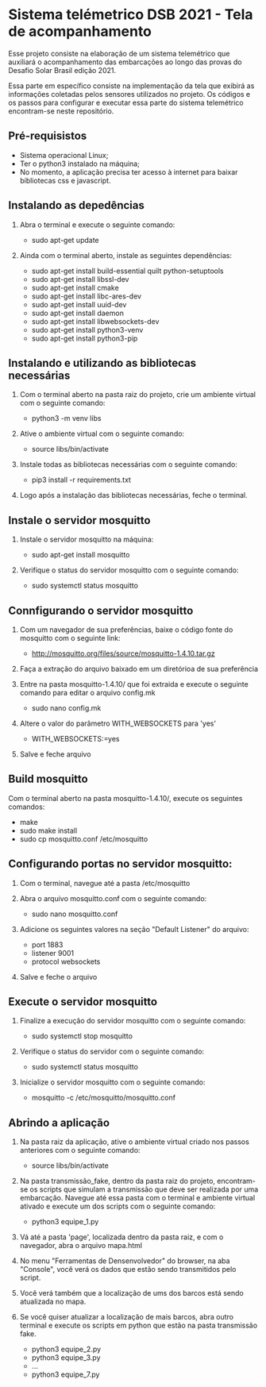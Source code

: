 # Sistema telémetrico DSB 2021 - Tela de acompanhamento

Esse projeto consiste na elaboração de um sistema telemétrico que auxiliará o acompanhamento das
embarcações ao longo das provas do Desafio Solar Brasil edição 2021. 

Essa parte em específico consiste na implementação da tela que exibirá as informações coletadas pelos
sensores utilizados no projeto. Os códigos e os passos para configurar e executar essa parte do sistema telemétrico encontram-se neste
repositório.

## Pré-requisistos
* Sistema operacional Linux;
* Ter o python3 instalado na máquina;
* No momento, a aplicação precisa ter acesso à internet para baixar
bibliotecas css e javascript.


## Instalando as depedências
1. Abra o terminal e execute o seguinte comando:
    * sudo apt-get update
    
2. Ainda com o terminal aberto, instale as seguintes dependências:

    * sudo apt-get install build-essential quilt python-setuptools
    * sudo apt-get install libssl-dev
    * sudo apt-get install cmake
    * sudo apt-get install libc-ares-dev
    * sudo apt-get install uuid-dev
    * sudo apt-get install daemon
    * sudo apt-get install libwebsockets-dev
    * sudo apt-get install python3-venv
    * sudo apt-get install python3-pip

## Instalando e utilizando as bibliotecas necessárias

1. Com o terminal aberto na pasta raiz do projeto, crie um ambiente virtual 
com o seguinte comando:
    * python3 -m venv libs

2. Ative o ambiente virtual com o seguinte comando:
    * source libs/bin/activate
    
3. Instale todas as bibliotecas necessárias com o seguinte comando:
    * pip3 install -r requirements.txt

4. Logo após a instalação das bibliotecas necessárias, feche o terminal.

## Instale o servidor mosquitto

1. Instale o servidor mosquitto na máquina:
    * sudo apt-get install mosquitto

2. Verifique o status do servidor mosquitto com o seguinte comando:
    * sudo systemctl status mosquitto
    
## Connfigurando o servidor mosquitto

1. Com um navegador de sua preferências, baixe o código fonte do mosquitto 
com o seguinte link:
    
    * http://mosquitto.org/files/source/mosquitto-1.4.10.tar.gz

2. Faça a extração do arquivo baixado em um diretórioa de sua preferência

3. Entre na pasta mosquitto-1.4.10/ que foi extraida e execute o seguinte
comando para editar o arquivo config.mk

    * sudo nano config.mk

4. Altere o valor do parâmetro WITH_WEBSOCKETS para 'yes'
    * WITH_WEBSOCKETS:=yes
    
5. Salve e feche arquivo

## Build mosquitto

Com o terminal aberto na pasta mosquitto-1.4.10/, execute os 
seguintes comandos:
* make
* sudo make install 
* sudo cp mosquitto.conf /etc/mosquitto
    
## Configurando portas no servidor mosquitto:
1. Com o terminal, navegue até a pasta /etc/mosquitto

2. Abra o arquivo mosquitto.conf com o seguinte comando:
    * sudo nano mosquitto.conf

3. Adicione os seguintes valores na seção "Default Listener" do arquivo:

    * port 1883
    * listener 9001
    * protocol websockets

4. Salve e feche o arquivo


## Execute o servidor mosquitto
1. Finalize a execução do servidor mosquitto com o seguinte comando:
    * sudo systemctl stop mosquitto
    
2. Verifique o status do servidor com o seguinte comando:
    * sudo systemctl status mosquitto
   
3. Inicialize o servidor mosquitto com o seguinte comando:
    * mosquitto -c /etc/mosquitto/mosquitto.conf
    
## Abrindo a aplicação
1. Na pasta raiz da aplicação, ative o ambiente virtual criado nos passos anteriores
com o seguinte comando:
    * source libs/bin/activate
    
2. Na pasta transmissão_fake, dentro da pasta raiz do projeto,
 encontram-se os scripts que simulam a transmissão que deve ser realizada 
 por uma embarcação. Navegue até essa pasta com o terminal e ambiente 
 virtual ativado e execute um dos scripts com o seguinte comando:
 
    * python3 equipe_1.py

3. Vá até a pasta 'page', localizada dentro da pasta raiz, e com o navegador, abra o arquivo mapa.html

3. No menu "Ferramentas de Densenvolvedor" do browser, na aba "Console", você verá os dados que estão
sendo transmitidos pelo script.

4. Você verá também que a localização de ums dos barcos está sendo atualizada no mapa.

5. Se você quiser atualizar a localização de mais barcos, abra outro terminal e execute os scripts em python
que estão na pasta transmissão fake.
      * python3 equipe_2.py
      * python3 equipe_3.py
      * ...
      * python3 equipe_7.py